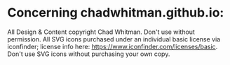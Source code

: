 # Concerning chadwhitman.github.io:
All Design & Content copyright Chad Whitman. Don't use without permission. All SVG icons purchased under an individual basic license via iconfinder; license info here: https://www.iconfinder.com/licenses/basic. 
Don't use SVG icons without purchasing your own copy. 
